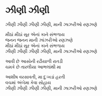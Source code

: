# ઝીણી ઝીણી

ઝીણી ઝીણી ઝીણી ઝીણી, માની ઝાઝરીઓ રણઝણે  

મીઠાં મીઠાં સૂર એનાં કાને સંભળાય  
જનન જનન માની ઝાંઝરીઓ રણઝણે  
મીઠાં મીઠાં સૂર એનાં કાને સંભળાય  
ઝીણી ઝીણી ઝીણી ઝીણી, માની ઝાઝરીઓ રણઝણે  

આવી છે આસોની રઢીયાળી રાતડી  
ચમકે છે તારલીયા આભલાંથી મા  

આશીષ વરસાવતી, મા દુઃખડાં હરતી  
વચમાં અંબેમા કેવા સોહાય  
ઝીણી ઝીણી ઝીણી ઝીણી, માની ઝાઝરીઓ રણઝણે  
